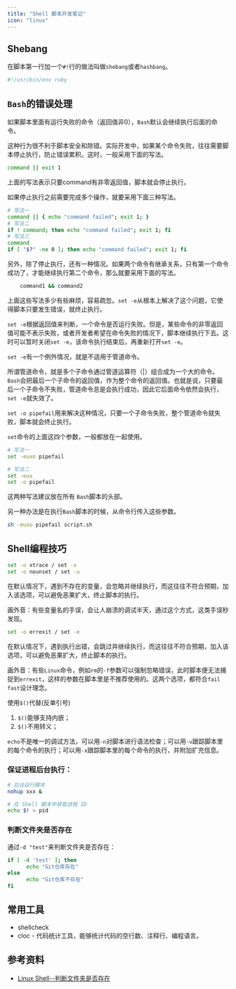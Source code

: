 ```yaml
---
title: "Shell 脚本开发笔记"
icon: "linux"
---
```


## Shebang

在脚本第一行加一个`#!`行的做法叫做`shebang`或者`hashbang`。

```sh
#!/usr/bin/env ruby
```

## `Bash`的错误处理

如果脚本里面有运行失败的命令（返回值非0），`Bash`默认会继续执行后面的命令。

这种行为很不利于脚本安全和除错。实际开发中，如果某个命令失败，往往需要脚本停止执行，防止错误累积。这时，一般采用下面的写法。

```sh
command || exit 1
```

上面的写法表示只要command有非零返回值，脚本就会停止执行。

如果停止执行之前需要完成多个操作，就要采用下面三种写法。

```sh
# 写法一
command || { echo "command failed"; exit 1; }
# 写法二
if ! command; then echo "command failed"; exit 1; fi
# 写法三
command
if [ "$?" -ne 0 ]; then echo "command failed"; exit 1; fi
```

另外，除了停止执行，还有一种情况。如果两个命令有继承关系，只有第一个命令成功了，才能继续执行第二个命令，那么就要采用下面的写法。

```sh
	command1 && command2
```

上面这些写法多少有些麻烦，容易疏忽。`set -e`从根本上解决了这个问题，它使得脚本只要发生错误，就终止执行。

`set -e`根据返回值来判断，一个命令是否运行失败。但是，某些命令的非零返回值可能不表示失败，或者开发者希望在命令失败的情况下，脚本继续执行下去。这时可以暂时关闭`set -e`，该命令执行结束后，再重新打开`set -e`。

`set -e`有一个例外情况，就是不适用于管道命令。

所谓管道命令，就是多个子命令通过管道运算符（|）组合成为一个大的命令。`Bash`会把最后一个子命令的返回值，作为整个命令的返回值。也就是说，只要最后一个子命令不失败，管道命令总是会执行成功，因此它后面命令依然会执行，`set -e`就失效了。

`set -o pipefail`用来解决这种情况，只要一个子命令失败，整个管道命令就失败，脚本就会终止执行。

`set`命令的上面这四个参数，一般都放在一起使用。

```sh
# 写法一
set -euxo pipefail

# 写法二
set -eux
set -o pipefail
```

这两种写法建议放在所有 `Bash`脚本的头部。

另一种办法是在执行`Bash`脚本的时候，从命令行传入这些参数。

```sh
sh -euxo pipefail script.sh
```

## Shell编程技巧

```sh
set -o xtrace / set -x
set -o nounset / set -u
```

在默认情况下，遇到不存在的变量，会忽略并继续执行，而这往往不符合预期，加入该选项，可以避免恶果扩大，终止脚本的执行。

画外音：有些变量名的手误，会让人崩溃的调试半天，通过这个方式，这类手误秒发现。

```sh
set -o errexit / set -e
```

在默认情况下，遇到执行出错，会跳过并继续执行，而这往往不符合预期，加入该选项，可以避免恶果扩大，终止脚本的执行。

画外音：有些`Linux`命令，例如`rm`的`-f`参数可以强制忽略错误，此时脚本便无法捕捉到`errexit`，这样的参数在脚本里是不推荐使用的。这两个选项，都符合`fail fast`设计理念。


使用`$()`代替(反单引号)

1. `$()`能够支持内嵌；
2. `$()`不用转义；

`echo`不是唯一的调试方法，可以用`-n`对脚本进行语法检查；可以用`-v`跟踪脚本里的每个命令的执行；可以用`-x`跟踪脚本里的每个命令的执行，并附加扩充信息。

### 保证进程后台执行：

```sh
# 后台运行脚本
nohup xxx &

# 在 Shell 脚本中获取进程 ID
echo $! > pid
```

### 判断文件夹是否存在

通过`-d "test"`来判断文件夹是否存在：

```sh
if [ -d 'test' ]; then
      echo "Git仓库存在"
else 
      echo "Git仓库不存在"
fi
```

## 常用工具

- shellcheck
- cloc - 代码统计工具，能够统计代码的空行数、注释行、编程语言。

## 参考资料

- [Linux Shell--判断文件夹是否存在](https://cloud.tencent.com/developer/article/1406056)
